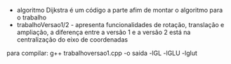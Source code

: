 - algoritmo Dijkstra é um código a parte afim de montar o algoritmo para o trabalho
- trabalhoVersao1/2 - apresenta funcionalidades de rotação, translação e ampliação, a diferença entre a versão 1 e a versão 2 está na centralização do eixo de coordenadas

para compilar:
g++ trabalhoversao1.cpp -o saida -lGL -lGLU -lglut
